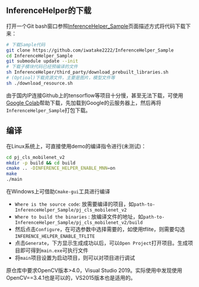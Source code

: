 ## InferenceHelper的下载

打开一个Git bash窗口参照[InferenceHelper_Sample](https://github.com/iwatake2222/InferenceHelper_Sample)页面描述方式将代码下载下来：
~~~bash
# 下载Sample代码
git clone https://github.com/iwatake2222/InferenceHelper_Sample
cd InferenceHelper_Sample
git submodule update --init
# 下载子模块代码已经预编译的文件
sh InferenceHelper/third_party/download_prebuilt_libraries.sh
# (Optioal)下载资源文件，主要是图片，模型文件等
sh ./download_resource.sh
~~~

由于国内IP连接Github上的tensorflow等项目十分慢，甚至无法下载，可使用[Google Colab](https://colab.research.google.com/drive/1R6t0Cj0pDGdIpFdT9tZumWYrTAgR0HC6)帮助下载，先加载到Google的云服务器上，然后再将`InferenceHelper_Sample`打包下载。

## 编译
在Linux系统上，可直接使用demo的编译指令进行(未测试)：
~~~bash
cd pj_cls_mobilenet_v2
mkdir -p build && cd build
cmake .. -DINFERENCE_HELPER_ENABLE_MNN=on
make
./main
~~~

在Windows上可借助`Cmake-gui`工具进行编译
 - `Where is the source code`: 放需要编译的项目，如`path-to-InferenceHelper_Sample/pj_cls_mobilenet_v2`
 - `Where to build the binaries` : 放编译文件的地址，如`path-to-InferenceHelper_Sample/pj_cls_mobilenet_v2/build`
 - 然后点击`Configure`，在可选参数中选择需要的，如使用tflite，则需要勾选`INFERENCE_HELPER_ENABLE_TFLITE`
 - 点击`Generate`，下方显示生成成功以后，可以`Open Project`打开项目。生成项目即可得到`main.exe`可执行文件
 - 将`main`项目设置为启动项目，则可以对项目进行调试

原仓库中要求OpenCV版本>4.0，Visual Studio 2019。实际使用中发现使用OpenCV==3.4.1也是可以的，VS2015版本也是适用的。